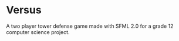 Versus
======

A two player tower defense game made with SFML 2.0 for a grade 12 computer science project.
